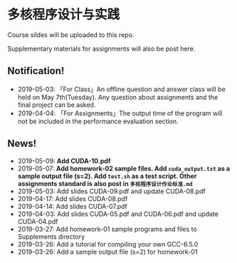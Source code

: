 # 多核程序设计与实践

Course sildes will be uploaded to this repo.

Supplementary materials for assignments will also be post here.



## Notification!

- 2019-05-03: 「For Class」An offline question and answer class will be held on May 7th(Tuesday). Any question about assignments and the final project can be asked.
- 2019-04-04: 「For Assignments」The output time of the program will not be included in the performance evaluation section.

  

## News!

- 2019-05-09: **Add CUDA-10.pdf**
- 2019-05-07: **Add homework-02 sample files. Add <code>cuda_output.txt</code> as a sample output file (s=2). Add <code>test.sh</code> as a test script. Other assignments standard is also post in <code>多核程序设计作业标准.md</code>**
- 2019-05-03: Add slides CUDA-09.pdf and update CUDA-08.pdf
- 2019-04-17: Add slides CUDA-08.pdf
- 2019-04-14: Add slides CUDA-07.pdf
- 2019-04-03: Add slides CUDA-05.pdf and CUDA-06.pdf and update CUDA-04.pdf
- 2019-03-27: Add homework-01 sample programs and files to Supplements directory
- 2019-03-26: Add a tutorial for compiling your own GCC-6.5.0
- 2019-03-26: Add a sample output file (s=2) for homework-01

